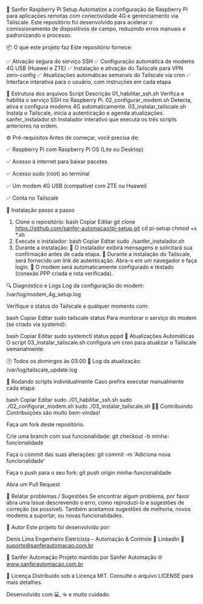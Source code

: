 🧰 Sanfer Raspberry Pi Setup
Automatize a configuração de Raspberry Pi para aplicações remotas com conectividade 4G e gerenciamento via Tailscale. Este repositório foi desenvolvido para acelerar o comissionamento de dispositivos de campo, reduzindo erros manuais e padronizando o processo.

📦 O que este projeto faz
Este repositório fornece:

✅ Ativação segura do serviço SSH
✅ Configuração automática de modems 4G USB (Huawei e ZTE)
✅ Instalação e ativação do Tailscale para VPN zero-config
✅ Atualizações automáticas semanais do Tailscale via cron
✅ Interface interativa para o usuário, com instruções em cada etapa

📁 Estrutura dos arquivos
Script	Descrição
01_habilitar_ssh.sh	Verifica e habilita o serviço SSH no Raspberry Pi.
02_configurar_modem.sh	Detecta, ativa e configura modems 4G automaticamente.
03_instalar_tailscale.sh	Instala o Tailscale, inicia a autenticação e agenda atualizações.
sanfer_instalador.sh	Instalador interativo que executa os três scripts anteriores na ordem.

⚙️ Pré-requisitos
Antes de começar, você precisa de:

✅ Raspberry Pi com Raspberry Pi OS (Lite ou Desktop)

✅ Acesso à internet para baixar pacotes

✅ Acesso sudo (root) ao terminal

✅ Um modem 4G USB (compatível com ZTE ou Huawei)

✅ Conta no Tailscale

🚀 Instalação passo a passo
1. Clone o repositório:
bash
Copiar
Editar
git clone https://github.com/sanfer-automacao/pi-setup.git
cd pi-setup
chmod +x *.sh
2. Execute o instalador:
bash
Copiar
Editar
sudo ./sanfer_instalador.sh
3. Durante a instalação:
🔹 O instalador exibirá mensagens e solicitará sua confirmação antes de cada etapa.
🔹 Durante a instalação do Tailscale, será fornecido um link de autenticação. Abra-o em um navegador e faça login.
🔹 O modem será automaticamente configurado e testado (conexão PPP criada e rota verificada).

🔍 Diagnóstico e Logs
Log da configuração do modem: /var/log/modem_4g_setup.log

Verifique o status do Tailscale a qualquer momento com:

bash
Copiar
Editar
sudo tailscale status
Para monitorar o serviço do modem (se criado via systemd):

bash
Copiar
Editar
sudo systemctl status pppd
🔄 Atualizações Automáticas
O script 03_instalar_tailscale.sh configura um cron para atualizar o Tailscale semanalmente:

🕒 Todos os domingos às 03:00
📝 Log da atualização: /var/log/tailscale_update.log

🧩 Rodando scripts individualmente
Caso prefira executar manualmente cada etapa:

bash
Copiar
Editar
sudo ./01_habilitar_ssh.sh
sudo ./02_configurar_modem.sh
sudo ./03_instalar_tailscale.sh
🧑‍💻 Contribuindo
Contribuições são muito bem-vindas!

Faça um fork deste repositório.

Crie uma branch com sua funcionalidade: git checkout -b minha-funcionalidade

Faça o commit das suas alterações: git commit -m 'Adiciona nova funcionalidade'

Faça o push para o seu fork: git push origin minha-funcionalidade

Abra um Pull Request

🐛 Relatar problemas / Sugestões
Se encontrar algum problema, por favor abra uma Issue descrevendo o erro, como reproduzi-lo e sugestões de correção (se possível).
Também aceitamos sugestões de melhoria, novos modems a suportar, ou novas funcionalidades.

👤 Autor
Este projeto foi desenvolvido por:

Denis Lima
Engenheiro Eletricista – Automação & Controle
🔗 LinkedIn
📧 suporte@sanferautomacao.com.br

🏢 Sanfer Automação
Projeto mantido por Sanfer Automação
🌐 www.sanferautomacao.com.br

📄 Licença
Distribuído sob a Licença MIT.
Consulte o arquivo LICENSE para mais detalhes.

Desenvolvido com 💻, ☕ e muito cuidado.
